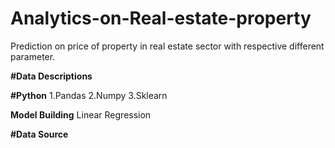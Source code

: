 # Analytics-on-Real-estate-property
Prediction on price of property in real estate sector with respective different parameter.

**#Data Descriptions**

**#Python**
1.Pandas
2.Numpy
3.Sklearn

**Model Building**
Linear Regression

**#Data Source**

